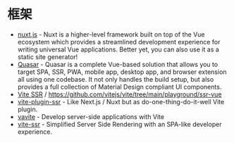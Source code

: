 # 框架

- [nuxt.js](https://github.com/nuxt/nuxt.js) - Nuxt is a higher-level framework built on top of the Vue ecosystem which provides a streamlined development experience for writing universal Vue applications. Better yet, you can also use it as a static site generator!
- [Quasar](https://quasar.dev/) - Quasar is a complete Vue-based solution that allows you to target SPA, SSR, PWA, mobile app, desktop app, and browser extension all using one codebase. It not only handles the build setup, but also provides a full collection of Material Design compliant UI components.
- [Vite SSR](https://vitejs.dev/guide/ssr.html) / https://github.com/vitejs/vite/tree/main/playground/ssr-vue
- [vite-plugin-ssr](https://github.com/brillout/vite-plugin-ssr) - Like Next.js / Nuxt but as do-one-thing-do-it-well Vite plugin.
- [vavite](https://github.com/cyco130/vavite) - Develop server-side applications with Vite
- [vite-ssr](https://github.com/frandiox/vite-ssr) - Simplified Server Side Rendering with an SPA-like developer experience.
